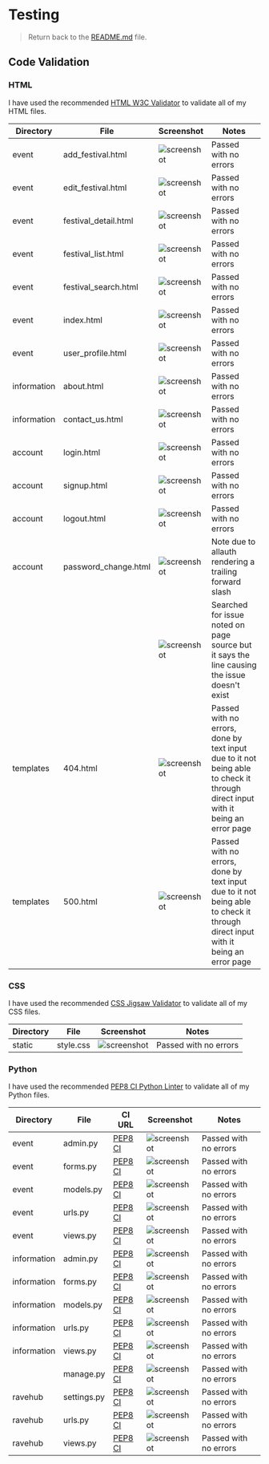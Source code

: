 # Testing

> Return back to the [README.md](README.md) file.

## Code Validation

### HTML

I have used the recommended [HTML W3C Validator](https://validator.w3.org) to validate all of my HTML files.

| Directory | File | Screenshot | Notes |
| --- | --- | --- | --- |
| event | add_festival.html | ![screenshot](documentation/validation/add-festival.png) | Passed with no errors |
| event | edit_festival.html | ![screenshot](documentation/validation/edit-festival.png) | Passed with no errors |
| event | festival_detail.html | ![screenshot](documentation/validation/festival-detail.png) | Passed with no errors |
| event | festival_list.html | ![screenshot](documentation/validation/festival-list.png) | Passed with no errors |
| event | festival_search.html | ![screenshot](documentation/validation/festival-search.png) | Passed with no errors |
| event | index.html | ![screenshot](documentation/validation/index.png) | Passed with no errors |
| event | user_profile.html | ![screenshot](documentation/validation/user-profile.png) | Passed with no errors |
| information | about.html | ![screenshot](documentation/validation/about.png) | Passed with no errors |
| information | contact_us.html | ![screenshot](documentation/validation/contact-us.png) | Passed with no errors |
| account | login.html | ![screenshot](documentation/validation/login.png) | Passed with no errors |
| account | signup.html | ![screenshot](documentation/validation/signup.png) | Passed with no errors |
| account | logout.html | ![screenshot](documentation/validation/logout.png) | Passed with no errors |
| account | password_change.html | ![screenshot](documentation/validation/password-change.png) | Note due to allauth rendering a trailing forward slash |
| | | ![screenshot](documentation/validation/password-change-note.png) | Searched for issue noted on page source but it says the line causing the issue doesn't exist |
| templates | 404.html | ![screenshot](documentation/validation/404.png) | Passed with no errors, done by text input due to it not being able to check it through direct input with it being an error page |
| templates | 500.html | ![screenshot](documentation/validation/500.png) | Passed with no errors, done by text input due to it not being able to check it through direct input with it being an error page |

### CSS

I have used the recommended [CSS Jigsaw Validator](https://jigsaw.w3.org/css-validator) to validate all of my CSS files.

| Directory | File | Screenshot | Notes |
| --- | --- | --- | --- |
| static | style.css | ![screenshot](documentation/validation/jigsaw.png) | Passed with no errors |

### Python

I have used the recommended [PEP8 CI Python Linter](https://pep8ci.herokuapp.com) to validate all of my Python files.

| Directory | File | CI URL | Screenshot | Notes |
| --- | --- | --- | --- | --- |
| event | admin.py | [PEP8 CI](https://pep8ci.herokuapp.com/https://raw.githubusercontent.com/lunartechfreek/rave-hub/main/event/admin.py) | ![screenshot](documentation/validation/event-admin.png) | Passed with no errors |
| event | forms.py | [PEP8 CI](https://pep8ci.herokuapp.com/https://raw.githubusercontent.com/lunartechfreek/rave-hub/main/event/forms.py) | ![screenshot](documentation/validation/event-forms.png) | Passed with no errors |
| event | models.py | [PEP8 CI](https://pep8ci.herokuapp.com/https://raw.githubusercontent.com/lunartechfreek/rave-hub/main/event/models.py) | ![screenshot](documentation/validation/event-models.png) | Passed with no errors |
| event | urls.py | [PEP8 CI](https://pep8ci.herokuapp.com/https://raw.githubusercontent.com/lunartechfreek/rave-hub/main/event/urls.py) | ![screenshot](documentation/validation/event-urls.png) | Passed with no errors |
| event | views.py | [PEP8 CI](https://pep8ci.herokuapp.com/https://raw.githubusercontent.com/lunartechfreek/rave-hub/main/event/views.py) | ![screenshot](documentation/validation/event-views.png) | Passed with no errors |
| information | admin.py | [PEP8 CI](https://pep8ci.herokuapp.com/https://raw.githubusercontent.com/lunartechfreek/rave-hub/main/information/admin.py) | ![screenshot](documentation/validation/info-admin.png) | Passed with no errors |
| information | forms.py | [PEP8 CI](https://pep8ci.herokuapp.com/https://raw.githubusercontent.com/lunartechfreek/rave-hub/main/information/forms.py) | ![screenshot](documentation/validation/info-forms.png) | Passed with no errors |
| information | models.py | [PEP8 CI](https://pep8ci.herokuapp.com/https://raw.githubusercontent.com/lunartechfreek/rave-hub/main/information/models.py) | ![screenshot](documentation/validation/info-models.png) | Passed with no errors |
| information | urls.py | [PEP8 CI](https://pep8ci.herokuapp.com/https://raw.githubusercontent.com/lunartechfreek/rave-hub/main/information/urls.py) | ![screenshot](documentation/validation/info-urls.png) | Passed with no errors |
| information | views.py | [PEP8 CI](https://pep8ci.herokuapp.com/https://raw.githubusercontent.com/lunartechfreek/rave-hub/main/information/views.py) | ![screenshot](documentation/validation/info-views.png) | Passed with no errors |
|  | manage.py | [PEP8 CI](https://pep8ci.herokuapp.com/https://raw.githubusercontent.com/lunartechfreek/rave-hub/main/manage.py) | ![screenshot](documentation/validation/manage.png) | Passed with no errors |
| ravehub | settings.py | [PEP8 CI](https://pep8ci.herokuapp.com/https://raw.githubusercontent.com/lunartechfreek/rave-hub/main/ravehub/settings.py) | ![screenshot](documentation/validation/ravehub-settings.png) | Passed with no errors |
| ravehub | urls.py | [PEP8 CI](https://pep8ci.herokuapp.com/https://raw.githubusercontent.com/lunartechfreek/rave-hub/main/ravehub/urls.py) | ![screenshot](documentation/validation/ravehub-urls.png) | Passed with no errors |
| ravehub | views.py | [PEP8 CI](https://pep8ci.herokuapp.com/https://raw.githubusercontent.com/lunartechfreek/rave-hub/main/ravehub/views.py) | ![screenshot](documentation/validation/ravehub-views.png) | Passed with no errors |

